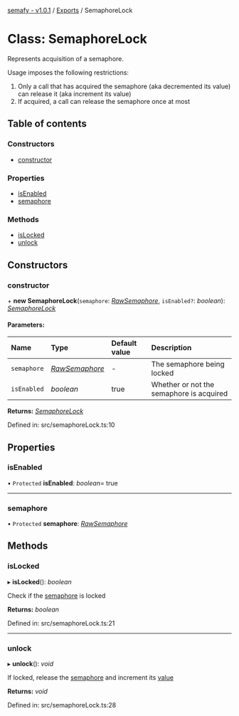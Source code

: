 [semafy - v1.0.1](../README.md) / [Exports](../modules.md) / SemaphoreLock

# Class: SemaphoreLock

Represents acquisition of a semaphore.

Usage imposes the following restrictions:
1. Only a call that has acquired the semaphore (aka decremented its value) can release it (aka increment its value)
1. If acquired, a call can release the semaphore once at most

## Table of contents

### Constructors

- [constructor](semaphorelock.md#constructor)

### Properties

- [isEnabled](semaphorelock.md#isenabled)
- [semaphore](semaphorelock.md#semaphore)

### Methods

- [isLocked](semaphorelock.md#islocked)
- [unlock](semaphorelock.md#unlock)

## Constructors

### constructor

\+ **new SemaphoreLock**(`semaphore`: [*RawSemaphore*](rawsemaphore.md), `isEnabled?`: *boolean*): [*SemaphoreLock*](semaphorelock.md)

#### Parameters:

| Name | Type | Default value | Description |
| :------ | :------ | :------ | :------ |
| `semaphore` | [*RawSemaphore*](rawsemaphore.md) | - | The semaphore being locked |
| `isEnabled` | *boolean* | true | Whether or not the semaphore is acquired |

**Returns:** [*SemaphoreLock*](semaphorelock.md)

Defined in: src/semaphoreLock.ts:10

## Properties

### isEnabled

• `Protected` **isEnabled**: *boolean*= true

___

### semaphore

• `Protected` **semaphore**: [*RawSemaphore*](rawsemaphore.md)

## Methods

### isLocked

▸ **isLocked**(): *boolean*

Check if the [semaphore](semaphorelock.md#semaphore) is locked

**Returns:** *boolean*

Defined in: src/semaphoreLock.ts:21

___

### unlock

▸ **unlock**(): *void*

If locked, release the [semaphore](semaphorelock.md#semaphore) and increment its [value](semaphore.md#value)

**Returns:** *void*

Defined in: src/semaphoreLock.ts:28
